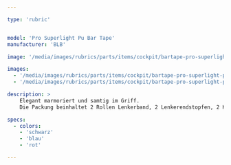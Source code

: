 ```yaml
---

type: 'rubric'


model: 'Pro Superlight Pu Bar Tape'
manufacturer: 'BLB'

image: '/media/images/rubrics/parts/items/cockpit/bartape-pro-superlight-pu_1.jpeg'

images:
  - '/media/images/rubrics/parts/items/cockpit/bartape-pro-superlight-pu_2.jpeg'
  - '/media/images/rubrics/parts/items/cockpit/bartape-pro-superlight-pu_3.jpeg'

description: >
    Elegant marmoriert und samtig im Griff.
    Die Packung beinhaltet 2 Rollen Lenkerband, 2 Lenkerendstopfen, 2 Klebestreifen

specs:
  - colors:
    - 'schwarz'
    - 'blau'
    - 'rot'

---
```


